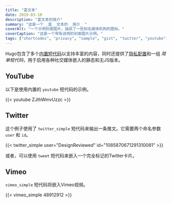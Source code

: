 ```yaml
---
title: "富文本"
date: 2019-03-10
description: "富文本的简介"
summary: "这是一个 _富_ 文本的 _简介_ "
coverAlt: "一个示例封面图片，描绘了一些知名媒体机构的图标。"
coverCaption: "这是一个带有说明的封面图片示例。"
tags: ["shortcodes", "privacy", "sample", "gist", "twitter", "youtube", "vimeo"]
---
```


Hugo包含了多个[内置短代码](https://gohugo.io/content-management/shortcodes/#use-hugos-built-in-shortcodes)以支持丰富的内容，同时还提供了[隐私配置](https://gohugo.io/about/hugo-and-gdpr/)和一组 _简单短代码_，用于启用各种社交媒体嵌入的静态和无JS版本。

## YouTube

以下是使用内置的 `youtube` 短代码的示例。

{{< youtube ZJthWmvUzzc >}}

## Twitter

这个例子使用了 `twitter_simple` 短代码来输出一条推文。它需要两个命名参数 `user` 和 `id`。

{{< twitter_simple user="DesignReviewed" id="1085870671291310081" >}}

或者，可以使用 `tweet` 短代码来嵌入一个完全标记的Twitter卡片。

## Vimeo

`vimeo_simple` 短代码将嵌入Vimeo视频。

{{< vimeo_simple 48912912 >}}
